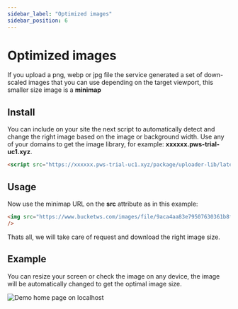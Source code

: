 ```yaml
---
sidebar_label: "Optimized images"
sidebar_position: 6
---
```


# Optimized images

If you upload a png, webp or jpg file the service generated a set of down-scaled images that you can use depending on the target viewport, this smaller size image is a **minimap**

## Install

You can include on your site the next script to automatically detect and change the right image based on the image or background width.
Use any of your domains to get the image library, for example: **xxxxxx.pws-trial-uc1.xyz**.

```html
<script src="https://xxxxxx.pws-trial-uc1.xyz/package/uploader-lib/latest/index.js"></script>
```

## Usage

Now use the minimap URL on the **src** attribute as in this example:

```html
<img src="https://www.bucketws.com/images/file/9aca4aa83e79507630361b8fad6a7561.jpg"
/>
```

Thats all, we will take care of request and download the right image size.


## Example

You can resize your screen or check the image on any device, the image will be automatically changed to get the optimal image size.

<div className="image-container">
<img alt="Demo home page on localhost" className="image" src="https://www.bucketws.com/images/file/9aca4aa83e79507630361b8fad6a7561.jpg" />
</div>
